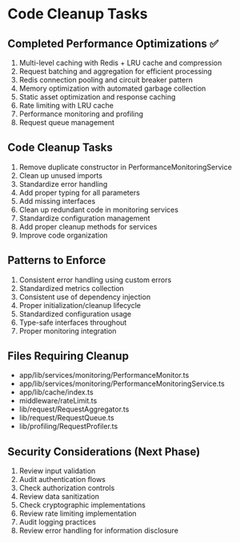 # Code Cleanup Tasks

## Completed Performance Optimizations ✅
1. Multi-level caching with Redis + LRU cache and compression
2. Request batching and aggregation for efficient processing
3. Redis connection pooling and circuit breaker pattern
4. Memory optimization with automated garbage collection
5. Static asset optimization and response caching
6. Rate limiting with LRU cache
7. Performance monitoring and profiling
8. Request queue management

## Code Cleanup Tasks
1. Remove duplicate constructor in PerformanceMonitoringService
2. Clean up unused imports
3. Standardize error handling
4. Add proper typing for all parameters
5. Add missing interfaces
6. Clean up redundant code in monitoring services
7. Standardize configuration management
8. Add proper cleanup methods for services
9. Improve code organization

## Patterns to Enforce
1. Consistent error handling using custom errors
2. Standardized metrics collection
3. Consistent use of dependency injection
4. Proper initialization/cleanup lifecycle
5. Standardized configuration usage
6. Type-safe interfaces throughout
7. Proper monitoring integration

## Files Requiring Cleanup
- app/lib/services/monitoring/PerformanceMonitor.ts
- app/lib/services/monitoring/PerformanceMonitoringService.ts
- app/lib/cache/index.ts
- middleware/rateLimit.ts
- lib/request/RequestAggregator.ts
- lib/request/RequestQueue.ts
- lib/profiling/RequestProfiler.ts

## Security Considerations (Next Phase)
1. Review input validation
2. Audit authentication flows
3. Check authorization controls
4. Review data sanitization
5. Check cryptographic implementations
6. Review rate limiting implementation
7. Audit logging practices
8. Review error handling for information disclosure